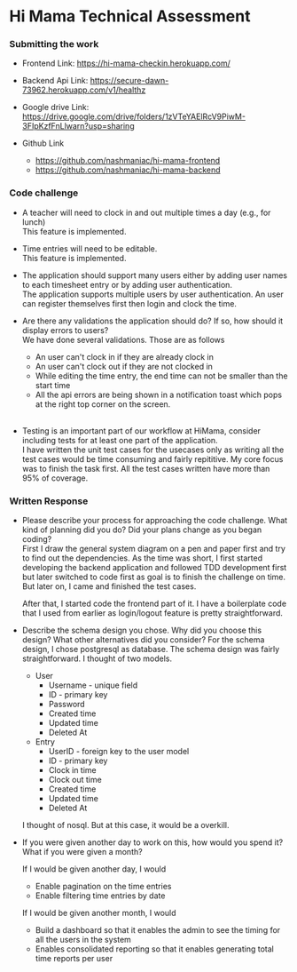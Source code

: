# Hi Mama Technical Assessment

### Submitting the work

* Frontend Link: https://hi-mama-checkin.herokuapp.com/
* Backend Api Link: https://secure-dawn-73962.herokuapp.com/v1/healthz
* Google drive Link: https://drive.google.com/drive/folders/1zVTeYAElRcV9PiwM-3FIpKzfFnLlwarn?usp=sharing
* Github Link

    * https://github.com/nashmaniac/hi-mama-frontend
    * https://github.com/nashmaniac/hi-mama-backend

### Code challenge

* A teacher will need to clock in and out multiple times a day (e.g., for lunch) <br/>
    This feature is implemented.
* Time entries will need to be editable. <br/>
    This feature is implemented.

* The application should support many users either by adding user names to each
timesheet entry or by adding user authentication. <br/>
    The application supports multiple users by user authentication. An user can register themselves first then login and clock the time.

* Are there any validations the application should do? If so, how should it display errors to
users? <br/>
    We have done several validations. Those are as follows
    
    * An user can't clock in if they are already clock in
    * An user can't clock out if they are not clocked in
    * While editing the time entry, the end time can not be smaller than the start time
    * All the api errors are being shown in a notification toast which pops at the right top corner on the screen.

    <br/>


* Testing is an important part of our workflow at HiMama, consider including tests for at
least one part of the application. <br/>
    I have written the unit test cases for the usecases only as writing all the test cases would be time consuming and fairly repititive. My core focus was to finish the task first. All the test cases written have more than 95% of coverage.



### Written Response
* Please describe your process for approaching the code challenge. What kind of planning
did you do? Did your plans change as you began coding? <br/>
    First I draw the general system diagram on a pen and paper first and try to find out the dependencies. As the time was short, I first started developing the backend application and followed TDD development first but later switched to code first as goal is to finish the challenge on time. But later on, I came and finished the test cases.

    After that, I started code the frontend part of it. I have a boilerplate code that I used from earlier as login/logout feature is pretty straightforward.


* Describe the schema design you chose. Why did you choose this design? What other
alternatives did you consider?
    For the schema design, I chose postgresql as database. The schema design was fairly straightforward. I thought of two models. 
    * User
        * Username - unique field
        * ID - primary key
        * Password
        * Created time
        * Updated time
        * Deleted At
    * Entry
        * UserID - foreign key to the user model
        * ID - primary key
        * Clock in time
        * Clock out time
        * Created time
        * Updated time
        * Deleted At

    I thought of nosql. But at this case, it would be a overkill.

* If you were given another day to work on this, how would you spend it? What if you were
given a month? <br/>

    If I would be given another day, I would 

    * Enable pagination on the time entries
    * Enable filtering time entries by date

    If I would be given another month, I would

    * Build a dashboard so that it enables the admin to see the timing for all the users in the system
    * Enables consolidated reporting so that it enables generating total time reports per user
    
